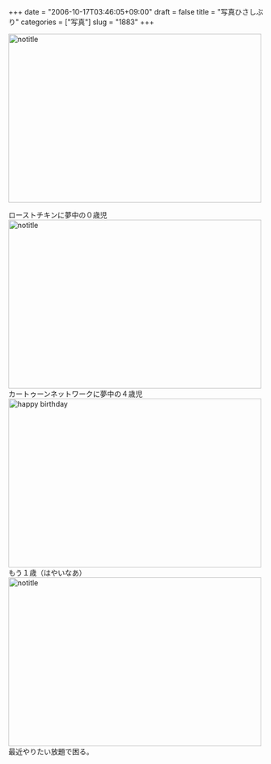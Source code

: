 +++
date = "2006-10-17T03:46:05+09:00"
draft = false
title = "写真ひさしぶり"
categories = ["写真"]
slug = "1883"
+++

<a href="http://www.flickr.com/photos/h-b-k-r/271500905/" title="Photo Sharing"><img src="http://static.flickr.com/120/271500905_a4df6b5ef0.jpg" width="500" height="334" alt="notitle" /></a>
<div class="pinfo">ローストチキンに夢中の０歳児</div>
<a href="http://www.flickr.com/photos/h-b-k-r/271507277/" title="Photo Sharing"><img src="http://static.flickr.com/100/271507277_1c9efcbd2d.jpg" width="500" height="334" alt="notitle" /></a>
<div class="pinfo">カートゥーンネットワークに夢中の４歳児</div>
<a href="http://www.flickr.com/photos/h-b-k-r/271509917/" title="Photo Sharing"><img src="http://static.flickr.com/119/271509917_4051b9a5e0.jpg" width="500" height="334" alt="happy birthday" /></a>
<div class="pinfo">もう１歳（はやいなあ）</div>
<a href="http://www.flickr.com/photos/h-b-k-r/271512153/" title="Photo Sharing"><img src="http://static.flickr.com/91/271512153_009088092a.jpg" width="500" height="334" alt="notitle" /></a>
<div class="pinfo">最近やりたい放題で困る。</div>

